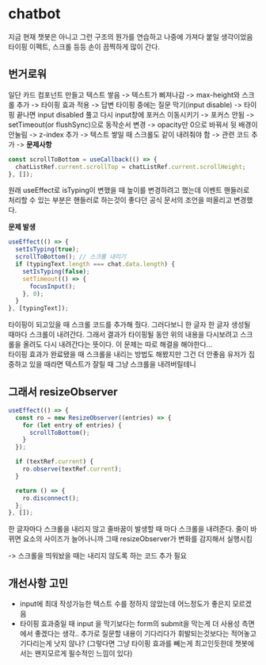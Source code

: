 # chatbot

지금 현재 챗봇은 아니고 그런 구조의 뭔가를 연습하고 나중에 가져다 붙일 생각이었음 타이핑 이펙트, 스크롤 등등 손이 끔찍하게 많이 간다.

## 번거로워

일단 카드 컴포넌트 만들고 텍스트 쌓음 -> 텍스트가 삐져나감 -> max-height와 스크롤 추가 -> 타이핑 효과 적용 -> 답변 타이핑 중에는 질문 막기(input disable) -> 타이핑 끝나면 input disabled 풀고 다시 input창에 포커스 이동시키기 -> 포커스 안됨 -> setTimeout(or flushSync)으로 동작순서 변경 -> opacity만 0으로 바꿔서 뒷 배경이 안눌림 -> z-index 추가 -> 텍스트 쌓일 때 스크롤도 같이 내려줘야 함 -> 관련 코드 추가 -> **문제사항**

```jsx
const scrollToBottom = useCallback(() => {
  chatListRef.current.scrollTop = chatListRef.current.scrollHeight;
}, []);
```

원래 useEffect로 isTyping이 변했을 때 높이를 변경하려고 했는데 이벤트 핸들러로 처리할 수 있는 부분은 핸들러로 하는것이 좋다던 공식 문서의 조언을 떠올리고 변경했다.

**문제 발생**

```jsx
useEffect(() => {
  setIsTyping(true);
  scrollToBottom(); // 스크롤 내리기
  if (typingText.length === chat.data.length) {
    setIsTyping(false);
    setTimeout(() => {
      focusInput();
    }, 0);
  }
}, [typingText]);
```

타이핑이 되고있을 때 스크롤 코드를 추가해 줬다. 그러다보니 한 글자 한 글자 생성될 때마다 스크롤이 내려간다. 그래서 결과가 타이핑될 동안 위의 내용을 다시보려고 스크롤을 올려도 다시 내려간다는 뜻이다. 이 문제는 따로 해결을 해야한다...  
타이핑 효과가 완료됐을 때 스크롤을 내리는 방법도 해봤지만 그건 더 안좋음 유저가 집중하고 있을 때라면 텍스트가 잘릴 때 그냥 스크롤을 내려버릴테니

## 그래서 resizeObserver

```jsx
useEffect(() => {
  const ro = new ResizeObserver((entries) => {
    for (let entry of entries) {
      scrollToBottom();
    }
  });

  if (textRef.current) {
    ro.observe(textRef.current);
  }

  return () => {
    ro.disconnect();
  };
}, []);
```

한 글자마다 스크롤을 내리지 않고 줄바꿈이 발생할 때 마다 스크롤을 내려준다. 줄이 바뀌면 요소의 사이즈가 늘어나니까 그때 resizeObserver가 변화를 감지해서 실행시킴

-> 스크롤을 띄워놨을 때는 내리지 않도록 하는 코드 추가 필요

## 개선사항 고민

- input에 최대 작성가능한 텍스트 수를 정하지 않았는데 어느정도가 좋은지 모르겠음
- 타이핑 효과중일 때 input 을 막기보다는 form의 submit을 막는게 더 사용성 측면에서 좋겠다는 생각.. 추가로 질문할 내용이 기다리다가 휘발되는것보다는 적어놓고 기다리는게 낫지 않나? (그렇다면 그냥 타이핑 효과를 빼는게 최고인듯한데 챗봇에서는 왠지모르게 필수적인 느낌이 있다)
